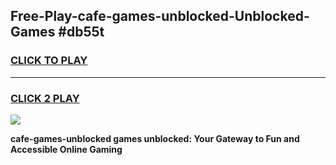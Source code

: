 
## Free-Play-cafe-games-unblocked-Unblocked-Games #db55t
<h3>
<a href="https://news.freeplayer.one?title=cafe-games-unblocked&ref=8M">CLICK TO PLAY</a></h3>
<hr>

<h3>
<a href="https://news.freeplayer.one?title=cafe-games-unblocked&ref=8M">CLICK 2 PLAY</a>
  
</h3>

<a href="https://news.freeplayer.one?title=cafe-games-unblocked&ref=8M"><img src="https://clearcache.store/games.png"></a>


**cafe-games-unblocked games unblocked: Your Gateway to Fun and Accessible Online Gaming**
